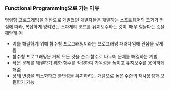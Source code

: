 ### Functional Programming으로 가는 이유

명령형 프로그래밍을 기반으로 개발했던 개발자들은 개발하는 소프트웨어의 크기가 커짐에 따라, 복잡하게 엉켜있는 스파게티 코드를 유지보수하는 것이  매우 힘들다는 것을 깨닫게 됨

- 이를 해결하기 위해 함수형 프로그래밍이라는 프로그래밍 패러다임에 관심을 갖게 됨
- 함수형 프로그래밍은 거의 모든 것을 순수 함수로 나누어 문제를 해결하는 기법
- 작은 문제를 해결하기 위한 함수를 작성하여 가독성을 높이고 유지보수를 용이하게 해줌
- 상태 변경을 최소화하고 불변성을 유지하려는 개념으로 높은 수준의 재사용성과 모듈화가 가능
